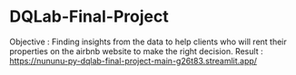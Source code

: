 # DQLab-Final-Project

Objective : Finding insights from the data to help clients who will rent their properties on the airbnb website to make the right decision.
Result : https://nununu-py-dqlab-final-project-main-g26t83.streamlit.app/
